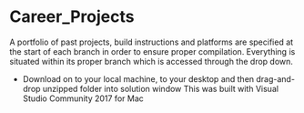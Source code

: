# Career_Projects
A portfolio of past projects, build instructions and platforms are specified at the start of each branch in order to ensure proper compilation.  Everything is situated within its proper branch which is accessed through the drop down.   

* Download on to your local machine, to your desktop and then drag-and-drop unzipped folder into solution window
This was built with Visual Studio Community 2017 for Mac 
